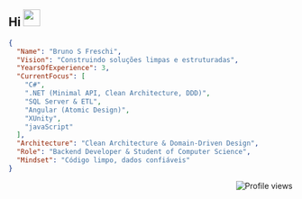 ## Hi <img src="https://raw.githubusercontent.com/kaueMarques/kaueMarques/master/hi.gif" height="30px">


```json
{
  "Name": "Bruno S Freschi",
  "Vision": "Construindo soluções limpas e estruturadas",
  "YearsOfExperience": 3,
  "CurrentFocus": [
    "C#",
    ".NET (Minimal API, Clean Architecture, DDD)",
    "SQL Server & ETL",
    "Angular (Atomic Design)",
    "XUnity",
    "javaScript"
  ],
  "Architecture": "Clean Architecture & Domain-Driven Design",
  "Role": "Backend Developer & Student of Computer Science",
  "Mindset": "Código limpo, dados confiáveis"
}
```

<p align="right"> <img src="https://komarev.com/ghpvc/?username=BrunoSFreschi&color=blue" alt="Profile views" /> </p>
